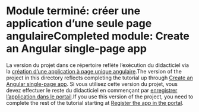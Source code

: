 # <a name="completed-module-create-an-angular-single-page-app"></a><span data-ttu-id="0ef5c-101">Module terminé: créer une application d’une seule page angulaire</span><span class="sxs-lookup"><span data-stu-id="0ef5c-101">Completed module: Create an Angular single-page app</span></span>

<span data-ttu-id="0ef5c-102">La version du projet dans ce répertoire reflète l’exécution du didacticiel via la [création d’une application à page unique angulaire](https://docs.microsoft.com/graph/training/angular-tutorial?tutorial-step=1).</span><span class="sxs-lookup"><span data-stu-id="0ef5c-102">The version of the project in this directory reflects completing the tutorial up through [Create an Angular single-page app](https://docs.microsoft.com/graph/training/angular-tutorial?tutorial-step=1).</span></span> <span data-ttu-id="0ef5c-103">Si vous utilisez cette version du projet, vous devez effectuer le reste du didacticiel en commençant par [enregistrer l’application dans le portail](https://docs.microsoft.com/graph/training/angular-tutorial?tutorial-step=2).</span><span class="sxs-lookup"><span data-stu-id="0ef5c-103">If you use this version of the project, you need to complete the rest of the tutorial starting at [Register the app in the portal](https://docs.microsoft.com/graph/training/angular-tutorial?tutorial-step=2).</span></span>